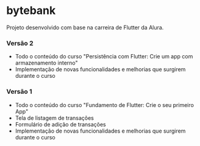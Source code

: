 # bytebank

Projeto desenvolvido com base na carreira de Flutter da Alura.


### Versão 2
- Todo o conteúdo do curso "Persistência com Flutter: Crie um app com armazenamento interno"
- Implementação de novas funcionalidades e melhorias que surgirem durante o curso


### Versão 1
- Todo o conteúdo do curso "Fundamento de Flutter: Crie o seu primeiro App"
- Tela de listagem de transações
- Formulário de adição de transações
- Implementação de novas funcionalidades e melhorias que surgirem durante o curso